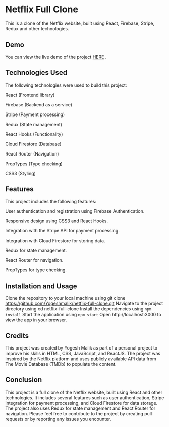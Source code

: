 # Netflix Full Clone

This is a clone of the Netflix website, built using React, Firebase, Stripe, Redux and other technologies.

## Demo

You can view the live demo of the project [HERE](https://netflix-full-clone-ysm.firebaseapp.com/) .

## Technologies Used

The following technologies were used to build this project:

React (Frontend library)

Firebase (Backend as a service)

Stripe (Payment processing)

Redux (State management)

React Hooks (Functionality)

Cloud Firestore (Database)

React Router (Navigation)

PropTypes (Type checking)

CSS3 (Styling)

## Features

This project includes the following features:

User authentication and registration using Firebase Authentication.

Responsive design using CSS3 and React Hooks.

Integration with the Stripe API for payment processing.

Integration with Cloud Firestore for storing data.

Redux for state management.

React Router for navigation.

PropTypes for type checking.


## Installation and Usage

Clone the repository to your local machine using git clone https://github.com/Yogeshmalik/netflix-full-clone.git
Navigate to the project directory using cd netflix-full-clone
Install the dependencies using `npm install`
Start the application using `npm start`
Open http://localhost:3000 to view the app in your browser.

## Credits

This project was created by Yogesh Malik as part of a personal project to improve his skills in HTML, CSS, JavaScript, and ReactJS. The project was inspired by the Netflix platform and uses publicly available API data from The Movie Database (TMDb) to populate the content.

## Conclusion

This project is a full clone of the Netflix website, built using React and other technologies. It includes several features such as user authentication, Stripe integration for payment processing, and Cloud Firestore for data storage. The project also uses Redux for state management and React Router for navigation. Please feel free to contribute to the project by creating pull requests or by reporting any issues you encounter.

